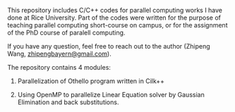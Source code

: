 This repository includes C/C++ codes for parallel computing works I have done at Rice University. 
Part of the codes were written for the purpose of teaching parallel computing short-course on campus, or for the assignment of the PhD course of paralell computing. 

If you have any question, feel free to reach out to the author (Zhipeng Wang, zhipengbayern@gmail.com). 

The repository contains 4 modules: 

1. Parallelization of Othello program written in Cilk++ 

2. Using OpenMP to parallelize Linear Equation solver by Gaussian Elimination and back substitutions. 
